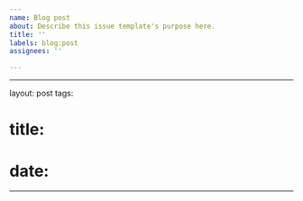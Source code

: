 ```yaml
---
name: Blog post
about: Describe this issue template's purpose here.
title: ''
labels: blog:post
assignees: ''

---
```


---
layout: post
tags: 
# title: 
# date: 
---

